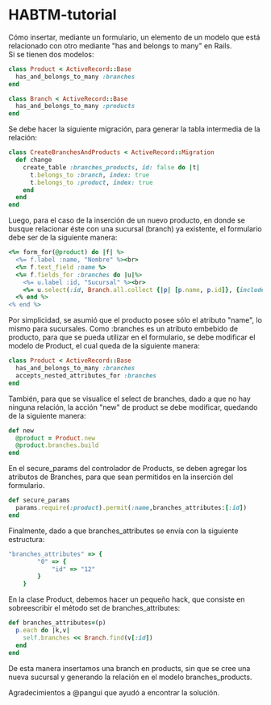 # HABTM-tutorial
Cómo insertar, mediante un formulario, un elemento de un modelo que está relacionado con otro mediante "has and belongs to many" en Rails.<br/>
Si se tienen dos modelos:
```ruby
class Product < ActiveRecord::Base
  has_and_belongs_to_many :branches
end

class Branch < ActiveRecord::Base
  has_and_belongs_to_many :products
end
```

Se debe hacer la siguiente migración, para generar la tabla intermedia de la relación:
```ruby
class CreateBranchesAndProducts < ActiveRecord::Migration
  def change
    create_table :branches_products, id: false do |t|
      t.belongs_to :branch, index: true
      t.belongs_to :product, index: true
    end
  end
end

```

Luego, para el caso de la inserción de un nuevo producto, en donde se busque relacionar éste con una sucursal (branch) ya existente, el formulario debe ser de la siguiente manera:
```ruby
<%= form_for(@product) do |f| %>
  <%= f.label :name, "Nombre" %><br>
  <%= f.text_field :name %>
  <%= f.fields_for :branches do |u|%>
    <%= u.label :id, "Sucursal" %><br>
    <%= u.select(:id, Branch.all.collect {|p| [p.name, p.id]}, {include_blank: "Ninguna"}) %>
  <% end %>
<% end %>
```
Por simplicidad, se asumió que el producto posee sólo el atributo "name", lo mismo para sucursales. Como :branches es un atributo embebido de producto, para que se pueda utilizar en el formulario, se debe modificar el modelo de Product, el cual queda de la siguiente manera:
```ruby
class Product < ActiveRecord::Base
  has_and_belongs_to_many :branches
  accepts_nested_attributes_for :branches
end
```
También, para que se visualice el select de branches, dado a que no hay ninguna relación, la acción "new" de product se debe modificar, quedando de la siguiente manera:
```ruby
def new
  @product = Product.new
  @product.branches.build
end
```
En el secure_params del controlador de Products, se deben agregar los atributos de Branches, para que sean permitidos en la inserción del formulario. 
```ruby
def secure_params
  params.require(:product).permit(:name,branches_attributes:[:id])
end
```
Finalmente, dado a que branches_attributes se envía con la siguiente estructura:
```ruby
"branches_attributes" => {
        "0" => {
            "id" => "12"
        }
    }
```
En la clase Product, debemos hacer un pequeño hack, que consiste en sobreescribir el método set de branches_attributes:
```ruby
def branches_attributes=(p)
  p.each do |k,v|
    self.branches << Branch.find(v[:id])
  end
end
```
De esta manera insertamos una branch en products, sin que se cree una nueva sucursal y generando la relación en el modelo branches_products.

Agradecimientos a @pangui que ayudó a encontrar la solución.
